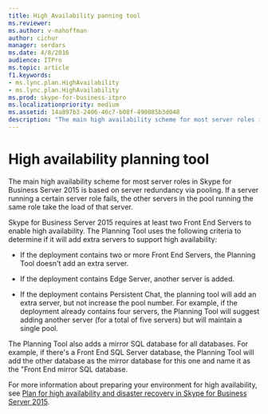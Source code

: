 ```yaml
---
title: High Availability panning tool
ms.reviewer: 
ms.author: v-mahoffman
author: cichur
manager: serdars
ms.date: 4/8/2016
audience: ITPro
ms.topic: article
f1.keywords:
- ms.lync.plan.HighAvailability
- ms.lync.plan.HighAvailability
ms.prod: skype-for-business-itpro
ms.localizationpriority: medium
ms.assetid: 14a897b3-2406-46c7-b08f-490085b3d048
description: "The main high availability scheme for most server roles in Skype for Business Server 2015 is based on server redundancy via pooling. If a server running a certain server role fails, the other servers in the pool that run the same role take the load from that server."
---
```


# High availability planning tool
 
The main high availability scheme for most server roles in Skype for Business Server 2015 is based on server redundancy via pooling. If a server running a certain server role fails, the other servers in the pool running the same role take the load of that server.
  
Skype for Business Server 2015 requires at least two Front End Servers to enable high availability. The Planning Tool uses the following criteria to determine if it will add extra servers to support high availability:
  
- If the deployment contains two or more Front End Servers, the Planning Tool doesn't add an extra server.
    
- If the deployment contains Edge Server, another server is added. 
    
- If the deployment contains Persistent Chat, the planning tool will add an extra server, but not increase the pool number. For example, if the deployment already contains four servers, the Planning Tool will suggest adding another server (for a total of five servers) but will maintain a single pool. 
    
The Planning Tool also adds a mirror SQL database for all databases. For example, if there's a Front End SQL Server database, the Planning Tool will add the other database as the mirror database for this one and name it as the "Front End mirror SQL database.
  
For more information about preparing your environment for high availability, see [Plan for high availability and disaster recovery in Skype for Business Server 2015](../../plan-your-deployment/high-availability-and-disaster-recovery/high-availability-and-disaster-recovery.md).
  

